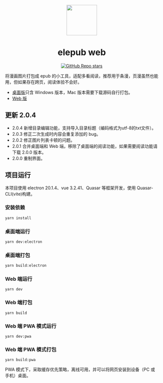<p align="center">
<img src="https://taiyuuki.github.io/elepub-web-build/icons/logo.png" style="width:100px;" />
</p>


<h1 align="center">elepub web</h1>

<p align="center">
 <a href="https://github.com/taiyuuki/elepub"><img alt="GitHub Repo stars" src="https://img.shields.io/github/stars/taiyuuki/elepub?style=social"></a>
</p>

将漫画图片打包成 epub 的小工具，适配多看阅读，推荐用于条漫，页漫虽然也能用，但如果存在跨页，阅读体验不会好。

- [桌面版](https://github.com/taiyuuki/elepub/releases)只含 Windows 版本，Mac 版本需要下载源码自行打包。
- [Web 版](https://taiyuuki.github.io/elepub-web-build/)

## 更新 2.0.4

- 2.0.4
  新增目录编辑功能，支持导入目录标题（编码格式为utf-8的txt文件）。
- 2.0.3
  修正二次生成时内容会重复添加的 bug。
- 2.0.2
  修正图片列表卡顿的问题。
- 2.0.1
  合并桌面端和 Web 端，移除了桌面端的阅读功能，如果需要阅读功能请下载 2.0.0 版本。
- 2.0.0
  重制界面。

## 项目运行

本项目使用 electron 20.1.4、vue 3.2.41、Quasar 等框架开发，使用 Quasar-CLI(vite)构建。

### 安装依赖

```bash
yarn install
```

### 桌面端运行

```bash
yarn dev:electron
```

### 桌面端打包

```bash
yarn build:electron
```

### Web 端运行

```shell
yarn dev
```

### Web 端打包

```shell
yarn build
```

### Web 端 PWA 模式运行

```shell
yarn dev:pwa
```

### Web 端 PWA 模式打包

```shell
yarn build:pwa
```

PWA 模式下，采取缓存优先策略，离线可用，并可以将网页安装到设备（PC 或手机）桌面。
